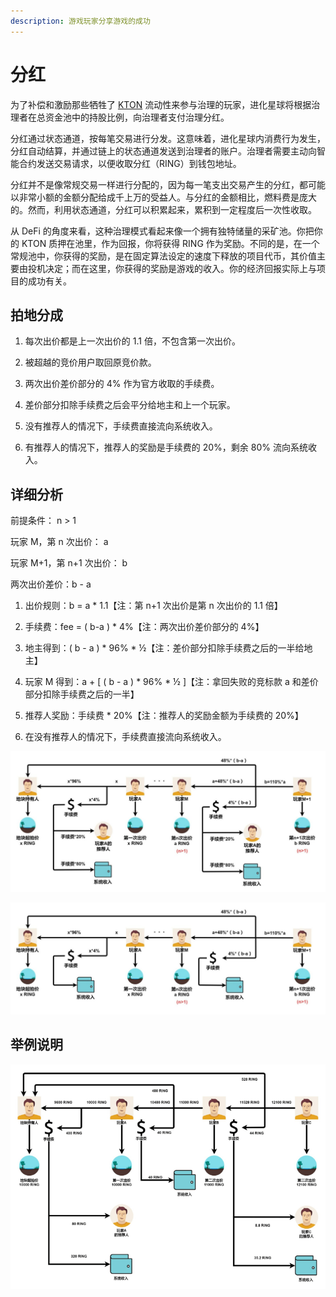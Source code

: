 ```yaml
---
description: 游戏玩家分享游戏的成功
---
```


# 分红

为了补偿和激励那些牺牲了 [KTON](../../getting-started/tokens/kton.md) 流动性来参与治理的玩家，进化星球将根据治理者在总资金池中的持股比例，向治理者支付治理分红。

分红通过状态通道，按每笔交易进行分发。这意味着，进化星球内消费行为发生，分红自动结算，并通过链上的状态通道发送到治理者的账户。治理者需要主动向智能合约发送交易请求，以便收取分红（RING）到钱包地址。

分红并不是像常规交易一样进行分配的，因为每一笔支出交易产生的分红，都可能以非常小额的金额分配给成千上万的受益人。与分红的金额相比，燃料费是庞大的。然而，利用状态通道，分红可以积累起来，累积到一定程度后一次性收取。

从 DeFi 的角度来看，这种治理模式看起来像一个拥有独特储量的采矿池。你把你的 KTON 质押在池里，作为回报，你将获得 RING 作为奖励。不同的是，在一个常规池中，你获得的奖励，是在固定算法设定的速度下释放的项目代币，其价值主要由投机决定；而在这里，你获得的奖励是游戏的收入。你的经济回报实际上与项目的成功有关。

## 拍地分成

1. 每次出价都是上一次出价的 1.1 倍，不包含第一次出价。

2. 被超越的竞价用户取回原竞价款。

3. 两次出价差价部分的 4% 作为官方收取的手续费。

4. 差价部分扣除手续费之后会平分给地主和上一个玩家。

5. 没有推荐人的情况下，手续费直接流向系统收入。

6. 有推荐人的情况下，推荐人的奖励是手续费的 20%，剩余 80% 流向系统收入。


## 详细分析

前提条件： n > 1

玩家 M，第 n 次出价： a

玩家 M+1，第 n+1 次出价： b

两次出价差价：b - a

1. 出价规则：b = a \* 1.1【注：第 n+1 次出价是第 n 次出价的 1.1 倍】

2. 手续费：fee = \( b-a \) \* 4%【注：两次出价差价部分的 4%】

3. 地主得到：\( b - a \) \* 96% \* ½【注：差价部分扣除手续费之后的一半给地主】

4. 玩家 M 得到：a + \[ \( b - a \) \* 96% \* ½ \]【注：拿回失败的竞标款 a 和差价部分扣除手续费之后的一半】

5. 推荐人奖励：手续费 \* 20%【注：推荐人的奖励金额为手续费的 20%】

6. 在没有推荐人的情况下，手续费直接流向系统收入。


![](../../.gitbook/assets/advanced-evolution-land-dao-dividends-cn-1.jpg)

![](../../.gitbook/assets/advanced-evolution-land-dao-dividends-cn-2.jpg)

## 举例说明

![](../../.gitbook/assets/advanced-evolution-land-dao-dividends-cn-3.png)

